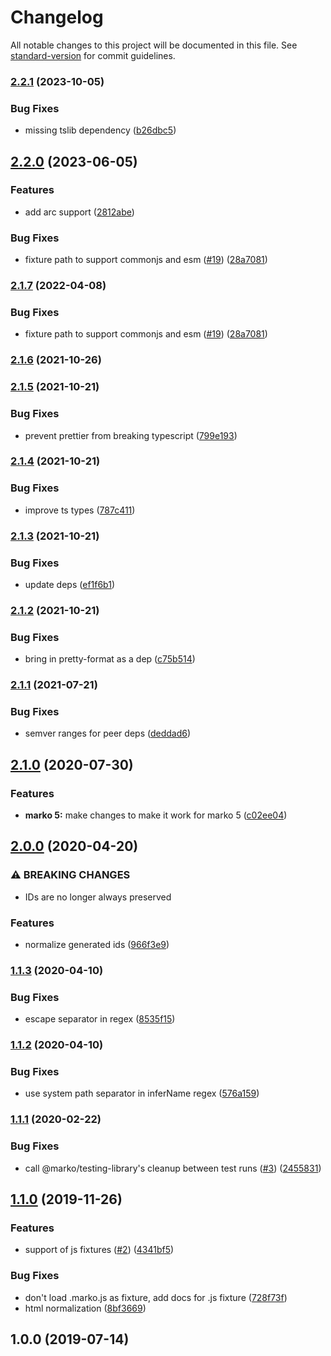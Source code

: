 # Changelog

All notable changes to this project will be documented in this file. See [standard-version](https://github.com/conventional-changelog/standard-version) for commit guidelines.

### [2.2.1](https://github.com/marko-js/fixture-snapshots/compare/v2.2.0...v2.2.1) (2023-10-05)


### Bug Fixes

* missing tslib dependency ([b26dbc5](https://github.com/marko-js/fixture-snapshots/commit/b26dbc5d442134aa3278892b3a3c25d912878eb8))

## [2.2.0](https://github.com/marko-js/fixture-snapshots/compare/v2.1.6...v2.2.0) (2023-06-05)


### Features

* add arc support ([2812abe](https://github.com/marko-js/fixture-snapshots/commit/2812abe7e72c2b8a460444e58df71960f62f45b6))


### Bug Fixes

* fixture path to support commonjs and esm ([#19](https://github.com/marko-js/fixture-snapshots/issues/19)) ([28a7081](https://github.com/marko-js/fixture-snapshots/commit/28a70816cd6e0d2b4afc8a18644206a711507011))

### [2.1.7](https://github.com/marko-js/fixture-snapshots/compare/v2.1.6...v2.1.7) (2022-04-08)


### Bug Fixes

* fixture path to support commonjs and esm ([#19](https://github.com/marko-js/fixture-snapshots/issues/19)) ([28a7081](https://github.com/marko-js/fixture-snapshots/commit/28a70816cd6e0d2b4afc8a18644206a711507011))

### [2.1.6](https://github.com/marko-js/fixture-snapshots/compare/v2.1.5...v2.1.6) (2021-10-26)

### [2.1.5](https://github.com/marko-js/fixture-snapshots/compare/v2.1.4...v2.1.5) (2021-10-21)


### Bug Fixes

* prevent prettier from breaking typescript ([799e193](https://github.com/marko-js/fixture-snapshots/commit/799e1931ecdc4d633a006b140a248a234feb8a7e))

### [2.1.4](https://github.com/marko-js/fixture-snapshots/compare/v2.1.3...v2.1.4) (2021-10-21)


### Bug Fixes

* improve ts types ([787c411](https://github.com/marko-js/fixture-snapshots/commit/787c4112c887cbca391bf4c344be9683d2bfb636))

### [2.1.3](https://github.com/marko-js/fixture-snapshots/compare/v2.1.2...v2.1.3) (2021-10-21)


### Bug Fixes

* update deps ([ef1f6b1](https://github.com/marko-js/fixture-snapshots/commit/ef1f6b11fc387ae0773d70343508826a559a36ef))

### [2.1.2](https://github.com/marko-js/fixture-snapshots/compare/v2.1.1...v2.1.2) (2021-10-21)


### Bug Fixes

* bring in pretty-format as a dep ([c75b514](https://github.com/marko-js/fixture-snapshots/commit/c75b5140dd1743295d445bad4f5c938e352f7dea))

### [2.1.1](https://github.com/marko-js/fixture-snapshots/compare/v2.1.0...v2.1.1) (2021-07-21)


### Bug Fixes

* semver ranges for peer deps ([deddad6](https://github.com/marko-js/fixture-snapshots/commit/deddad6c6c8683d4a009cb4701682c51add70ead))

## [2.1.0](https://github.com/marko-js/fixture-snapshots/compare/v2.0.0...v2.1.0) (2020-07-30)


### Features

* **marko 5:** make changes to make it work for marko 5 ([c02ee04](https://github.com/marko-js/fixture-snapshots/commit/c02ee0405e86f9e8a5a17a8255d9314160740bfb))

## [2.0.0](https://github.com/marko-js/fixture-snapshots/compare/v1.1.3...v2.0.0) (2020-04-20)


### ⚠ BREAKING CHANGES

* IDs are no longer always preserved

### Features

* normalize generated ids ([966f3e9](https://github.com/marko-js/fixture-snapshots/commit/966f3e952437ff962dbf570abbe3391926356d67))

### [1.1.3](https://github.com/marko-js/fixture-snapshots/compare/v1.1.2...v1.1.3) (2020-04-10)


### Bug Fixes

* escape separator in regex ([8535f15](https://github.com/marko-js/fixture-snapshots/commit/8535f152082f1e6e27a7c0fa63833f826cf64d92))

### [1.1.2](https://github.com/marko-js/fixture-snapshots/compare/v1.1.1...v1.1.2) (2020-04-10)


### Bug Fixes

* use system path separator in inferName regex ([576a159](https://github.com/marko-js/fixture-snapshots/commit/576a159c7f98ee142da41c0651a31e041be386af))

### [1.1.1](https://github.com/marko-js/fixture-snapshots/compare/v1.1.0...v1.1.1) (2020-02-22)


### Bug Fixes

* call @marko/testing-library's cleanup between test runs ([#3](https://github.com/marko-js/fixture-snapshots/issues/3)) ([2455831](https://github.com/marko-js/fixture-snapshots/commit/2455831f5f62dcd88025ab8e814ca77333920e01))

## [1.1.0](https://github.com/marko-js/fixture-snapshots/compare/v1.0.0...v1.1.0) (2019-11-26)


### Features

* support of js fixtures ([#2](https://github.com/marko-js/fixture-snapshots/issues/2)) ([4341bf5](https://github.com/marko-js/fixture-snapshots/commit/4341bf5eba07cee80ef1dcf3a1bc33b90c2d3601))


### Bug Fixes

* don't load .marko.js as fixture, add docs for .js fixture ([728f73f](https://github.com/marko-js/fixture-snapshots/commit/728f73f8fa7b2ed4c841550a08909511d8116ec2))
* html normalization ([8bf3669](https://github.com/marko-js/fixture-snapshots/commit/8bf3669c4edc175c9912543f10ddb9113807f395))

## 1.0.0 (2019-07-14)
